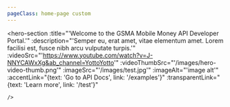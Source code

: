 ```yaml
---
pageClass: home-page custom
---
```



  <hero-section 
    :title="'Welcome to the GSMA Mobile Money API Developer Portal.'"
    :description="'Semper eu, erat amet, vitae elementum amet. Lorem facilisi est, fusce nibh arcu vulputate turpis.'"
    :videoSrc="'https://www.youtube.com/watch?v=J-NNYCAWxXg&ab_channel=YottoYotto'"
    :videoThumbSrc="'/images/hero-video-thumb.png'"
    :imageSrc="'/images/test.jpg'"
    :imageAlt="'image alt'" 
    :accentLink="{text: 'Go to API Docs', link: '/examples'}"
    :transparentLink="{text: 'Learn more', link: '/test'}"
    
    />

  <what-you-get/>

